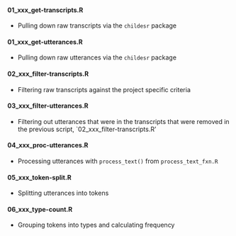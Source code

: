 
#### 01\_xxx\_get-transcripts.R

  - Pulling down raw transcripts via the `childesr` package

#### 01\_xxx\_get-utterances.R

  - Pulling down raw utterances via the `childesr` package

#### 02\_xxx\_filter-transcripts.R

  - Filtering raw transcripts against the project specific criteria

#### 03\_xxx\_filter-utterances.R

  - Filtering out utterances that were in the transcripts that were
    removed in the previous script, \`02\_xxx\_filter-transcripts.R’

#### 04\_xxx\_proc-utterances.R

  - Processing utterances with `process_text()` from
    `process_text_fxn.R`

#### 05\_xxx\_token-split.R

  - Splitting utterances into tokens

#### 06\_xxx\_type-count.R

  - Grouping tokens into types and calculating frequency
